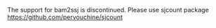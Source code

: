 The support for bam2ssj is discontinued.
Please use sjcount package https://github.com/pervouchine/sjcount
